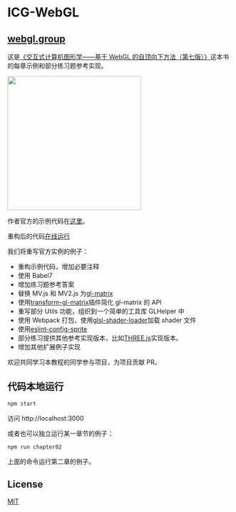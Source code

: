 # ICG-WebGL

## [webgl.group](https://webgl.group/)

这是[《交互式计算机图形学——基于 WebGL 的自顶向下方法（第七版）》](https://book.douban.com/subject/26916420/)这本书的每章示例和部分练习题参考实现。

<img src="https://p5.ssl.qhimg.com/t01c52e0b46066ec4f8.jpg" width="300px">

作者官方的示例代码在[这里](https://github.com/esangel/WebGL)。

重构后的代码[在线运行](https://webgl.group/)

我们将重写官方实例的例子：

- 重构示例代码，增加必要注释
- 使用 Babel7
- 增加练习题参考答案
- 替换 MV.js 和 MV2.js 为[gl-matrix](https://github.com/toji/gl-matrix)
- 使用[transform-gl-matrix](https://github.com/akira-cn/babel-plugin-transform-gl-matrix)插件简化 gl-matrix 的 API
- 重写部分 Utils 功能，组织到一个简单的工具库 GLHelper 中
- 使用 Webpack 打包，使用[glsl-shader-loader](https://github.com/migalooo/glsl-shader-loader)加载 shader 文件
- 使用[eslint-config-sprite](https://github.com/spritejs/eslint-config-sprite)
- 部分练习提供其他参考实现版本，比如[THREE.js](https://github.com/mrdoob/three.js)实现版本。
- 增加其他扩展例子实现

欢迎共同学习本教程的同学参与项目，为项目贡献 PR。

## 代码本地运行

```bash
npm start
```

访问 http://localhost:3000

或者也可以独立运行某一章节的例子：

```bash
npm run chapter02
```

上面的命令运行第二章的例子。

## License

[MIT](LICENSE)
